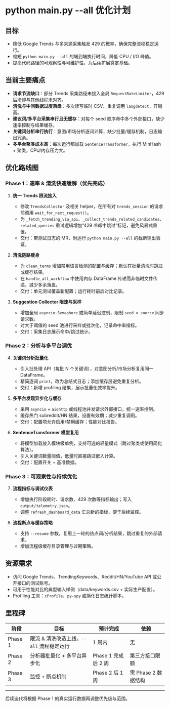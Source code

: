 # python main.py --all 优化计划

## 目标
- 降低 Google Trends 与多来源采集触发 429 的概率，确保完整流程稳定运行。
- 缩短 `python main.py --all` 的端到端执行时间，降低 CPU / I/O 峰值。
- 提高代码路径的可观察性与可维护性，为后续扩展奠定基础。

## 当前主要痛点
- **请求节流缺口**：部分 Trends 采集路径未接入全局 `RequestRateLimiter`，429 后冷却与其他线程未对齐。
- **清洗与中间数据过度落盘**：多次读写临时 CSV、重复调用 `langdetect`，开销高。
- **建议词/多平台采集串行且无缓存**：对每个 seed 顺序命中多个外部接口，缺少速率控制与结果缓存。
- **关键词分析串行执行**：意图/市场分析逐词计算，缺少批量/缓存机制，日志输出冗余。
- **多平台聚类成本高**：每次运行都加载 `SentenceTransformer`，执行 MinHash + 聚类，CPU/内存压力大。

## 优化路线图

### Phase 1：速率 & 清洗快速缓解（优先完成）
1. **统一 Trends 限流接入**  
   - 修改 `TrendsCollector` 及相关 helper，在所有对 `trends_session` 的请求前调用 `wait_for_next_request()`。
   - 为 `_fetch_trending_via_api`、`_collect_trends_related_candidates`、`related_queries` 重试逻辑增加“429 冷却中跳过”标记，避免风暴式重置。  
   - 交付：带测试日志的 MR，附运行 `python main.py --all` 的截断输出验证。

2. **清洗链路瘦身**  
   - 为 `clean_terms` 增加禁用语言检测的配置与缓存；默认在批量清洗时跳过或缓存结果。
   - 在 `handle_all_workflow` 中使用内存 DataFrame 传递而非临时文件传递，减少多余落盘。
   - 交付：单元测试覆盖新配置；运行耗时前后对比记录。

3. **Suggestion Collector 限速与采样**  
   - 增加全局 `asyncio.Semaphore` 或简单延迟控制，限制 `seed × source` 同步请求数。
   - 对大于阈值的 seed 池进行采样或批次化，记录命中率指标。
   - 交付：采集日志展示命中/跳过统计。

### Phase 2：分析与多平台调优
4. **关键词分析批量化**  
   - 引入批处理 API（每批 N 个关键词），对意图分析/市场分析复用同一 DataFrame。
   - 精简逐词 `print`，改为总结式日志；添加缓存层避免重复分析。
   - 交付：新增 profiling 结果，展示批量化效率提升。

5. **多平台发现异步化与缓存**  
   - 采用 `asyncio` + `aiohttp` 或线程池并发请求外部接口，统一速率控制。
   - 缓存热门 subreddit/HN 结果，设置有效期；减少重复调用。
   - 交付：配置项允许启用/禁用缓存；性能对比报告。

6. **SentenceTransformer 模型复用**  
   - 将模型加载放入模块级单例，支持可选的轻量模式（跳过聚类或使用简化算法）。
   - 引入关键词数量阈值，低量时直接跳过嵌入计算。
   - 交付：配置开关 + 基准数据。

### Phase 3：可观察性与持续优化
7. **流程指标与调试仪表**  
   - 增加执行阶段耗时、请求数、429 次数等指标输出；写入 `output/telemetry.json`。
   - 调整 `refresh_dashboard_data` 汇总新的指标，便于后续监控。

8. **流程断点与缓存策略**  
   - 支持 `--resume` 参数，复用上一轮的热点词/分析结果，跳过重复的外部请求。
   - 增加流程级缓存目录管理与过期策略。

## 资源需求
- 访问 Google Trends、TrendingKeywords、Reddit/HN/YouTube API 或公开接口的测试账号。
- 可用于性能对比的典型输入样例（data/keywords.csv + 实际生产配置）。
- Profiling 工具：`cProfile`、`py-spy` 或简化日志统计脚本。

## 里程碑
| 阶段 | 目标 | 预计完成 | 依赖 |
| ---- | ---- | -------- | ---- |
| Phase 1 | 限流 & 清洗改造上线，`--all` 流程稳定运行 | 1 周内 | 无 |
| Phase 2 | 分析器批量化 + 多平台异步化 | Phase 1 完成后 2 周 | 第三方接口限额 |
| Phase 3 | 监控 + 断点机制 | Phase 2 后 1 周 | 需 Phase 2 数据结构 |

---
后续迭代将根据 Phase 1 的真实运行数据再调整优先级与范围。
